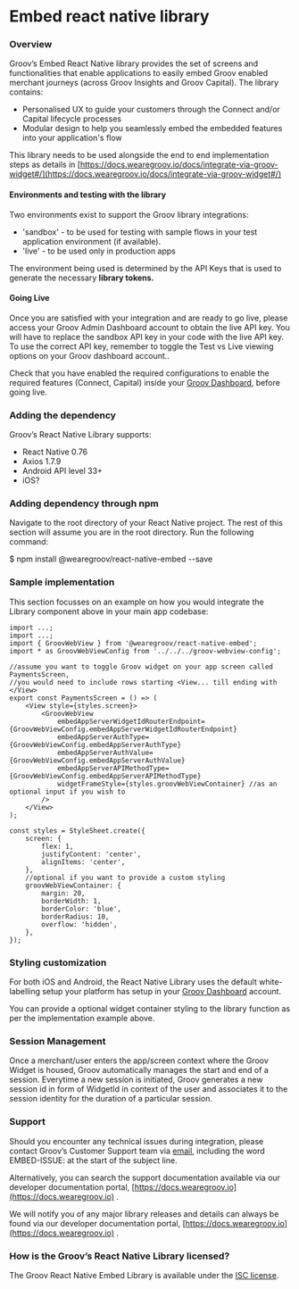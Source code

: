 # Embed react native library

### Overview

Groov’s Embed React Native library provides the set of screens and functionalities that enable applications to easily embed Groov enabled merchant journeys (across Groov Insights and Groov Capital). The library contains:

*   Personalised UX to guide your customers through the Connect and/or Capital lifecycle processes
*   Modular design to help you seamlessly embed the embedded features into your application's flow

This library needs to be used alongside the end to end implementation steps as details in [https://docs.wearegroov.io/docs/integrate-via-groov-widget#/](https://docs.wearegroov.io/docs/integrate-via-groov-widget#/)

#### Environments and testing with the library

Two environments exist to support the Groov library integrations:

*   'sandbox' - to be used for testing with sample flows in your test application environment (if available).
*   'live' - to be used only in production apps

The environment being used is determined by the API Keys that is used to generate the necessary **library tokens.**

#### Going Live

Once you are satisfied with your integration and are ready to go live, please access your Groov Admin Dashboard account to obtain the live API key. You will have to replace the sandbox API key in your code with the live API key. To use the correct API key, remember to toggle the Test vs Live viewing options on your Groov dashboard account..

Check that you have enabled the required configurations to enable the required features (Connect, Capital) inside your [Groov Dashboard](https://app.wearegroov.io/home), before going live.

### Adding the dependency

Groov’s React Native Library supports:

*   React Native 0.76
*   Axios 1.7.9
*   Android API level 33+
*   iOS?

### Adding dependency through npm

Navigate to the root directory of your React Native project. The rest of this section will assume you are in the root directory. Run the following command:

$ npm install @wearegroov/react-native-embed --save

### Sample implementation

This section focusses on an example on how you would integrate the Library component above in your main app codebase:

    import ...;
    import ...;
    import { GroovWebView } from '@wearegroov/react-native-embed';
    import * as GroovWebViewConfig from '../../../groov-webview-config';

    //assume you want to toggle Groov widget on your app screen called PaymentsScreen,
    //you would need to include rows starting <View... till ending with </View>
    export const PaymentsScreen = () => (
        <View style={styles.screen}>
            <GroovWebView
                embedAppServerWidgetIdRouterEndpoint={GroovWebViewConfig.embedAppServerWidgetIdRouterEndpoint}
                embedAppServerAuthType={GroovWebViewConfig.embedAppServerAuthType}
                embedAppServerAuthValue={GroovWebViewConfig.embedAppServerAuthValue}
                embedAppServerAPIMethodType={GroovWebViewConfig.embedAppServerAPIMethodType}
                widgetFrameStyle={styles.groovWebViewContainer} //as an optional input if you wish to
            />
        </View>
    );
    
    const styles = StyleSheet.create({
        screen: {
            flex: 1,
            justifyContent: 'center',
            alignItems: 'center',
        },
        //optional if you want to provide a custom styling
        groovWebViewContainer: {
            margin: 20,
            borderWidth: 1,
            borderColor: 'blue',
            borderRadius: 10,
            overflow: 'hidden',
        },
    });

### Styling customization

For both iOS and Android, the React Native Library uses the default white-labelling setup your platform has setup in your [Groov Dashboard](https://app.wearegroov.io/home) account.

You can provide a optional widget container styling to the library function as per the implementation example above.

### Session Management

Once a merchant/user enters the app/screen context where the Groov Widget is housed, Groov automatically manages the start and end of a session. Everytime a new session is initiated, Groov generates a new session id in form of WidgetId in context of the user and associates it to the session identity for the duration of a particular session.

### Support

Should you encounter any technical issues during integration, please contact Groov’s Customer Support team via [email](mailto:support@wearegroov.io), including the word EMBED-ISSUE: at the start of the subject line.

Alternatively, you can search the support documentation available via our developer documentation portal, [https://docs.wearegroov.io](https://docs.wearegroov.io) .

We will notify you of any major library releases and details can always be found via our developer documentation portal, [https://docs.wearegroov.io](https://docs.wearegroov.io) .

### How is the Groov’s React Native Library licensed?

The Groov React Native Embed Library is available under the [ISC license](https://opensource.org/license/isc-license-txt).